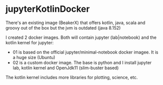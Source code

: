 # jupyterKotlinDocker

There's an existing image (BeakerX) that offers kotlin, java, scala and groovy out of the box but the jvm is outdated (java 8.152)

I created 2 docker images. Both will contain jupyter (lab|notebook) and the kotlin kernel for jupyter:
* 01 is based on the official jupyter/minimal-notebook docker imagee. It is a huge size (Ubuntu)
* 02 is a custom docker image. The base is python and I install jupyter lab, kotlin kernel and OpenJdk11 (slim-buster based)

The kotlin kernel includes more libraries for plotting, science, etc.

